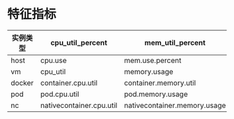# 特征指标

|实例类型|cpu_util_percent|mem_util_percent|net_in|net_out|disk_usage_percent|
|--|--|--|--|--|--|
|host|cpu.use|mem.use.percent|net.in.bps|net.out.bps|disk.io.util|
|vm|cpu_util|memory.usage|vm.network.dev.bytes.in|vm.network.dev.bytes.out|vm.disk.dev.bytes.read,vm.disk.dev.bytes.write|
|docker|container.cpu.util|container.memory.util|container.network.bytes.incoming|container.network.bytes.outgoing|container.disk.iops.read,container.disk.iops.write|
|pod|pod.cpu.util|pod.memory.usage|pod.network.bytes.incoming|pod.network.bytes.outgoing|pod.disk.bytes.read,pod.disk.bytes.write|
|nc|nativecontainer.cpu.util|nativecontainer.memory.usage|nativecontainer.network.bytes.incoming|nativecontainer.network.bytes.outgoing|nativecontainer.disk.bytes.read,nativecontainer.disk.bytes.write|
